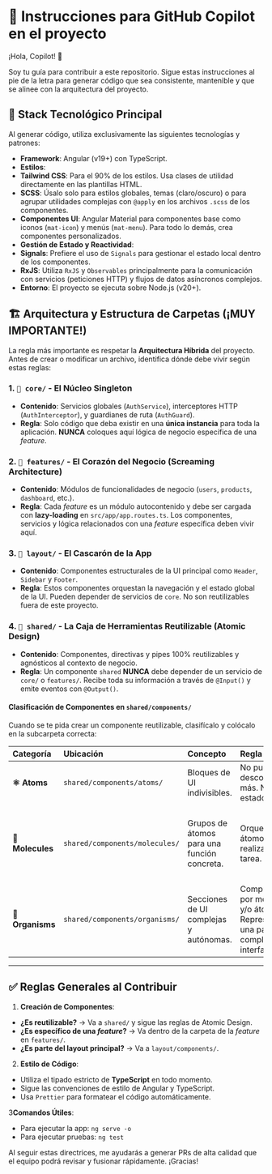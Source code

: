 # 📜 Instrucciones para GitHub Copilot en el proyecto

¡Hola, Copilot! 👋

Soy tu guía para contribuir a este repositorio. Sigue estas instrucciones al pie de la letra para generar código que sea consistente, mantenible y que se alinee con la arquitectura del proyecto.

## 🎯 Stack Tecnológico Principal

Al generar código, utiliza exclusivamente las siguientes tecnologías y patrones:

- **Framework**: Angular (v19+) con TypeScript.
- **Estilos**:
- **Tailwind CSS**: Para el 90% de los estilos. Usa clases de utilidad directamente en las plantillas HTML.
- **SCSS**: Úsalo solo para estilos globales, temas (claro/oscuro) o para agrupar utilidades complejas con `@apply` en los archivos `.scss` de los componentes.
- **Componentes UI**: Angular Material para componentes base como iconos (`mat-icon`) y menús (`mat-menu`). Para todo lo demás, crea componentes personalizados.
- **Gestión de Estado y Reactividad**:
- **Signals**: Prefiere el uso de `Signals` para gestionar el estado local dentro de los componentes.
- **RxJS**: Utiliza `RxJS` y `Observables` principalmente para la comunicación con servicios (peticiones HTTP) y flujos de datos asíncronos complejos.
- **Entorno**: El proyecto se ejecuta sobre Node.js (v20+).

## 🏗️ Arquitectura y Estructura de Carpetas (¡MUY IMPORTANTE!)

La regla más importante es respetar la **Arquitectura Híbrida** del proyecto. Antes de crear o modificar un archivo, identifica dónde debe vivir según estas reglas:

### 1. `📂 core/` - El Núcleo Singleton

- **Contenido**: Servicios globales (`AuthService`), interceptores HTTP (`AuthInterceptor`), y guardianes de ruta (`AuthGuard`).
- **Regla**: Solo código que deba existir en una **única instancia** para toda la aplicación. **NUNCA** coloques aquí lógica de negocio específica de una _feature_.

### 2. `📂 features/` - El Corazón del Negocio (Screaming Architecture)

- **Contenido**: Módulos de funcionalidades de negocio (`users`, `products`, `dashboard`, etc.).
- **Regla**: Cada _feature_ es un módulo autocontenido y debe ser cargada con **lazy-loading** en `src/app/app.routes.ts`. Los componentes, servicios y lógica relacionados con una _feature_ específica deben vivir aquí.

### 3. `📂 layout/` - El Cascarón de la App

- **Contenido**: Componentes estructurales de la UI principal como `Header`, `Sidebar` y `Footer`.
- **Regla**: Estos componentes orquestan la navegación y el estado global de la UI. Pueden depender de servicios de `core`. No son reutilizables fuera de este proyecto.

### 4. `📂 shared/` - La Caja de Herramientas Reutilizable (Atomic Design)

- **Contenido**: Componentes, directivas y pipes 100% reutilizables y agnósticos al contexto de negocio.
- **Regla**: Un componente `shared` **NUNCA** debe depender de un servicio de `core/` o `features/`. Recibe toda su información a través de `@Input()` y emite eventos con `@Output()`.

#### Clasificación de Componentes en `shared/components/`

Cuando se te pida crear un componente reutilizable, clasifícalo y colócalo en la subcarpeta correcta:

| Categoría        | Ubicación                      | Concepto                                    | Regla Clave                                                                         | Ejemplos                                                                        |
| :--------------- | :----------------------------- | :------------------------------------------ | :---------------------------------------------------------------------------------- | :------------------------------------------------------------------------------ |
| **⚛️ Atoms**     | `shared/components/atoms/`     | Bloques de UI indivisibles.                 | No pueden descomponerse más. No tienen estado.                                      | `app-button`, `app-input`, `app-icon`, `app-label`.                             |
| **🧬 Molecules** | `shared/components/molecules/` | Grupos de átomos para una función concreta. | Orquestan átomos para realizar una tarea.                                           | `app-search-bar` (un `app-input` y un `app-button`), `app-pagination-controls`. |
| **🔬 Organisms** | `shared/components/organisms/` | Secciones de UI complejas y autónomas.      | Compuestos por moléculas y/o átomos. Representan una parte completa de la interfaz. | `app-data-table`, `app-user-form`, `app-wizard`.                                |

---

## ✅ Reglas Generales al Contribuir

1.  **Creación de Componentes**:

- **¿Es reutilizable?** -> Va a `shared/` y sigue las reglas de Atomic Design.
- **¿Es específico de una _feature_?** -> Va dentro de la carpeta de la _feature_ en `features/`.
- **¿Es parte del layout principal?** -> Va a `layout/components/`.

2.  **Estilo de Código**:

- Utiliza el tipado estricto de **TypeScript** en todo momento.
- Sigue las convenciones de estilo de Angular y TypeScript.
- Usa `Prettier` para formatear el código automáticamente.

3**Comandos Útiles**:

- Para ejecutar la app: `ng serve -o`
- Para ejecutar pruebas: `ng test`

Al seguir estas directrices, me ayudarás a generar PRs de alta calidad que el equipo podrá revisar y fusionar rápidamente. ¡Gracias!
